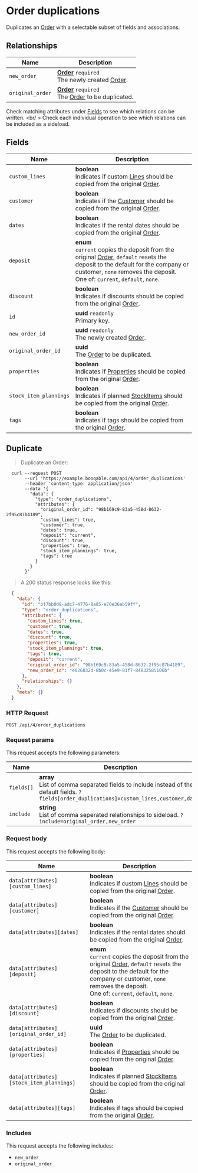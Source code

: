 # Order duplications

Duplicates an [Order](#orders) with a selectable subset of fields and associations.

## Relationships
Name | Description
-- | --
`new_order` | **[Order](#orders)** `required`<br>The newly created [Order](#orders). 
`original_order` | **[Order](#orders)** `required`<br>The [Order](#orders) to be duplicated. 


Check matching attributes under [Fields](#order-duplications-fields) to see which relations can be written.
<br/ >
Check each individual operation to see which relations can be included as a sideload.
## Fields

 Name | Description
-- | --
`custom_lines` | **boolean** <br>Indicates if custom [Lines](#lines) should be copied from the original [Order](#orders). 
`customer` | **boolean** <br>Indicates if the [Customer](#customers) should be copied from the original [Order](#orders). 
`dates` | **boolean** <br>Indicates if the rental dates should be copied from the original [Order](#orders). 
`deposit` | **enum** <br>`current` copies the deposit from the original [Order](#orders), `default` resets the deposit to the default for the company or customer, `none` removes the deposit.<br> One of: `current`, `default`, `none`.
`discount` | **boolean** <br>Indicates if discounts should be copied from the original [Order](#orders). 
`id` | **uuid** `readonly`<br>Primary key.
`new_order_id` | **uuid** `readonly`<br>The newly created [Order](#orders). 
`original_order_id` | **uuid** <br>The [Order](#orders) to be duplicated. 
`properties` | **boolean** <br>Indicates if [Properties](#properties) should be copied from the original [Order](#orders). 
`stock_item_plannings` | **boolean** <br>Indicates if planned [StockItems](#stock-items) should be copied from the original [Order](#orders). 
`tags` | **boolean** <br>Indicates if tags should be copied from the original [Order](#orders). 


## Duplicate


> Duplicate an Order:

```shell
  curl --request POST
       --url 'https://example.booqable.com/api/4/order_duplications'
       --header 'content-type: application/json'
       --data '{
         "data": {
           "type": "order_duplications",
           "attributes": {
             "original_order_id": "98b169c9-83a5-458d-8632-2f95c87b4189",
             "custom_lines": true,
             "customer": true,
             "dates": true,
             "deposit": "current",
             "discount": true,
             "properties": true,
             "stock_item_plannings": true,
             "tags": true
           }
         }
       }'
```

> A 200 status response looks like this:

```json
  {
    "data": {
      "id": "bf7bb0d8-adc7-4776-8a85-e70e36ab59ff",
      "type": "order_duplications",
      "attributes": {
        "custom_lines": true,
        "customer": true,
        "dates": true,
        "discount": true,
        "properties": true,
        "stock_item_plannings": true,
        "tags": true,
        "deposit": "current",
        "original_order_id": "98b169c9-83a5-458d-8632-2f95c87b4189",
        "new_order_id": "e026832d-8b0c-45e9-81f7-84832585106b"
      },
      "relationships": {}
    },
    "meta": {}
  }
```

### HTTP Request

`POST /api/4/order_duplications`

### Request params

This request accepts the following parameters:

Name | Description
-- | --
`fields[]` | **array** <br>List of comma separated fields to include instead of the default fields. `?fields[order_duplications]=custom_lines,customer,dates`
`include` | **string** <br>List of comma seperated relationships to sideload. `?include=original_order,new_order`


### Request body

This request accepts the following body:

Name | Description
-- | --
`data[attributes][custom_lines]` | **boolean** <br>Indicates if custom [Lines](#lines) should be copied from the original [Order](#orders). 
`data[attributes][customer]` | **boolean** <br>Indicates if the [Customer](#customers) should be copied from the original [Order](#orders). 
`data[attributes][dates]` | **boolean** <br>Indicates if the rental dates should be copied from the original [Order](#orders). 
`data[attributes][deposit]` | **enum** <br>`current` copies the deposit from the original [Order](#orders), `default` resets the deposit to the default for the company or customer, `none` removes the deposit.<br> One of: `current`, `default`, `none`.
`data[attributes][discount]` | **boolean** <br>Indicates if discounts should be copied from the original [Order](#orders). 
`data[attributes][original_order_id]` | **uuid** <br>The [Order](#orders) to be duplicated. 
`data[attributes][properties]` | **boolean** <br>Indicates if [Properties](#properties) should be copied from the original [Order](#orders). 
`data[attributes][stock_item_plannings]` | **boolean** <br>Indicates if planned [StockItems](#stock-items) should be copied from the original [Order](#orders). 
`data[attributes][tags]` | **boolean** <br>Indicates if tags should be copied from the original [Order](#orders). 


### Includes

This request accepts the following includes:

<ul>
  <li><code>new_order</code></li>
  <li><code>original_order</code></li>
</ul>

